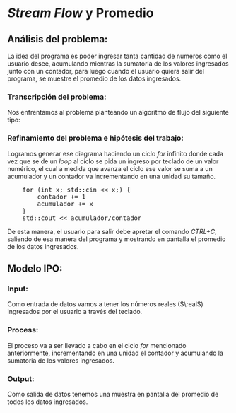 # *Stream Flow* y Promedio
## Análisis del problema:
La idea del programa es poder ingresar tanta cantidad de numeros como el usuario desee, acumulando mientras la sumatoria de los valores ingresados junto con un contador, para luego cuando el usuario quiera salir del programa, se muestre el promedio de los datos ingresados.
### Transcripción del problema:
Nos enfrentamos al problema planteando un algoritmo de flujo del siguiente tipo:

### Refinamiento del problema e hipótesis del trabajo:
Logramos generar ese diagrama haciendo un ciclo *for* infinito donde cada vez que se de un *loop* al ciclo se pida un ingreso por teclado de un valor numérico, el cual a medida que avanza el ciclo ese valor se suma a un acumulador y un contador va incrementando en una unidad su tamaño.
<pre>
	for (int x; std::cin << x;) {
		contador += 1
		acumulador += x
	}
	std::cout << acumulador/contador
</pre>
De esta manera, el usuario para salir debe apretar el comando *CTRL+C*, saliendo de esa manera del programa y mostrando en pantalla el promedio de los datos ingresados.
 
## Modelo IPO:
### Input:
Como entrada de datos vamos a tener los números reales ($\real$) ingresados por el usuario a través del teclado.
### Process:
El proceso va a ser llevado a cabo en el ciclo *for* mencionado anteriormente, incrementando en una unidad el contador y acumulando la sumatoria de los valores ingresados.
### Output:
Como salida de datos tenemos una muestra en pantalla del promedio de todos los datos ingresados.
<!--stackedit_data:
eyJoaXN0b3J5IjpbOTg0OTIxODE1LC0xNDg5MTI0OTUxLC0xNj
Y4ODM3MzIsMTI4MjU4MTM1MiwtMTgxODE4OTc5OCw5NDI3NTYx
NzldfQ==
-->